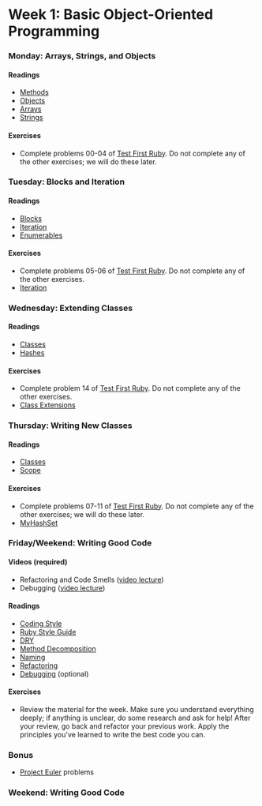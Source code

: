 # Week 1: Basic Object-Oriented Programming

### Monday: Arrays, Strings, and Objects

#### Readings
- [Methods][methods]
- [Objects][objects]
- [Arrays][arrays]
- [Strings][strings]

[methods]: ./w1d1/readings/method.md
[objects]: ./w1d1/readings/object.md
[arrays]: ./w1d1/readings/array.md
[strings]: ./w1d1/readings/string.md

#### Exercises
- Complete problems 00-04 of [Test First Ruby][test-first-ruby]. Do not
  complete any of the other exercises; we will do these later.

### Tuesday: Blocks and Iteration

#### Readings
- [Blocks][blocks]
- [Iteration][iteration]
- [Enumerables][enumerables]

[blocks]: ./w1d2/readings/block.md
[iteration]: ./w1d2/readings/iteration.md
[enumerables]: ./w1d2/readings/enumerable.md

#### Exercises
- Complete problems 05-06 of [Test First Ruby][test-first-ruby]. Do not
  complete any of the other exercises.
- [Iteration][iteration-exercises]

[iteration-exercises]: ./w1d2/exercises/iteration.md

### Wednesday: Extending Classes

#### Readings
- [Classes][classes-i]
- [Hashes][hashes]

[classes-i]: ./w1d3/readings/class-i.md
[hashes]: ./w1d3/readings/hash.md

#### Exercises
- Complete problem 14 of [Test First Ruby][test-first-ruby]. Do not
  complete any of the other exercises.
- [Class Extensions][class-extensions]

[class-extensions]: ./w1d3/exercises/class-extensions.md

### Thursday: Writing New Classes

#### Readings
- [Classes][classes-ii]
- [Scope][scope]

[classes-ii]: ./w1d4/readings/class-ii.md
[scope]: ./w1d4/readings/scope.md

#### Exercises
- Complete problems 07-11 of [Test First Ruby][test-first-ruby]. Do not
  complete any of the other exercises; we will do these later.
- [MyHashSet][my-hash-set]

[my-hash-set]: ./w1d4/exercises/my-hash-set.md

### Friday/Weekend: Writing Good Code

#### Videos (required)
- Refactoring and Code Smells ([video lecture][refactoring-video])
- Debugging ([video lecture][debugging-video])

[refactoring-video]: https://www.youtube.com/watch?v=DC-pQPq0acs
[debugging-video]: https://vimeo.com/129370279

#### Readings
- [Coding Style][coding-style]
- [Ruby Style Guide][ruby-styleguide]
- [DRY][dry]
- [Method Decomposition][method-decomposition]
- [Naming][naming]
- [Refactoring][refactoring-reading]
- [Debugging][debugging-reading] (optional)

[coding-style]: ./w1d5/readings/coding-style.md
[ruby-styleguide]: https://github.com/styleguide/ruby
[dry]: ./w1d5/readings/dry.md
[method-decomposition]: ./w1d5/readings/method-decomposition.md
[naming]: ./w1d5/readings/naming.md
[refactoring-reading]: ./refactoring.md
[debugging-reading]: ./debugger.md

#### Exercises
- Review the material for the week. Make sure you understand everything
  deeply; if anything is unclear, do some research and ask for help!
  After your review, go back and refactor your previous work. Apply the
  principles you've learned to write the best code you can.

### Bonus
- [Project Euler][project-euler] problems

[project-euler]: http://projecteuler.net/

### Weekend: Writing Good Code

[test-first-ruby]: https://github.com/appacademy/test-first-ruby
